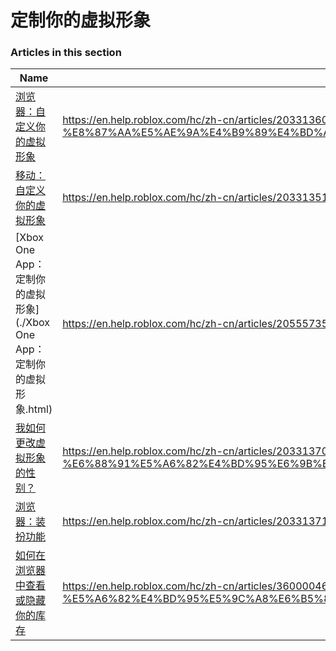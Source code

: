 # 定制你的虚拟形象  
### Articles in this section
Name|URL
-|-
[浏览器：自定义你的虚拟形象](./浏览器：自定义你的虚拟形象.html) |https://en.help.roblox.com/hc/zh-cn/articles/203313600-%E6%B5%8F%E8%A7%88%E5%99%A8-%E8%87%AA%E5%AE%9A%E4%B9%89%E4%BD%A0%E7%9A%84%E8%99%9A%E6%8B%9F%E5%BD%A2%E8%B1%A1
[移动：自定义你的虚拟形象](./移动：自定义你的虚拟形象.html) |https://en.help.roblox.com/hc/zh-cn/articles/203313510-%E7%A7%BB%E5%8A%A8-%E8%87%AA%E5%AE%9A%E4%B9%89%E4%BD%A0%E7%9A%84%E8%99%9A%E6%8B%9F%E5%BD%A2%E8%B1%A1
[Xbox One App：定制你的虚拟形象](./Xbox One App：定制你的虚拟形象.html) |https://en.help.roblox.com/hc/zh-cn/articles/205557353-Xbox-One-App-%E5%AE%9A%E5%88%B6%E4%BD%A0%E7%9A%84%E8%99%9A%E6%8B%9F%E5%BD%A2%E8%B1%A1
[我如何更改虚拟形象的性别？](./我如何更改虚拟形象的性别？.html) |https://en.help.roblox.com/hc/zh-cn/articles/203313700-%E6%88%91%E5%A6%82%E4%BD%95%E6%9B%B4%E6%94%B9%E8%99%9A%E6%8B%9F%E5%BD%A2%E8%B1%A1%E7%9A%84%E6%80%A7%E5%88%AB-
[浏览器：装扮功能](./浏览器：装扮功能.html) |https://en.help.roblox.com/hc/zh-cn/articles/203313710-%E6%B5%8F%E8%A7%88%E5%99%A8-%E8%A3%85%E6%89%AE%E5%8A%9F%E8%83%BD
[如何在浏览器中查看或隐藏你的库存](./如何在浏览器中查看或隐藏你的库存.html) |https://en.help.roblox.com/hc/zh-cn/articles/360000463726-%E5%A6%82%E4%BD%95%E5%9C%A8%E6%B5%8F%E8%A7%88%E5%99%A8%E4%B8%AD%E6%9F%A5%E7%9C%8B%E6%88%96%E9%9A%90%E8%97%8F%E4%BD%A0%E7%9A%84%E5%BA%93%E5%AD%98